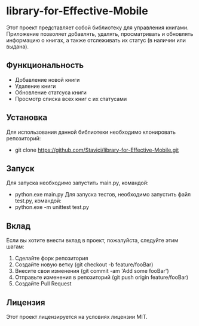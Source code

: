 # library-for-Effective-Mobile
Этот проект представляет собой библиотеку для управления книгами. Приложение позволяет добавлять, удалять, просматривать и обновлять информацию о книгах, а также отслеживать их статус (в наличии или выдана).

## Функциональность
- Добавление новой книги
- Удаление книги
- Обновление статсуса книги
- Просмотр списка всех книг с их статусами

## Установка
Для использования данной библиотеки необходимо клонировать репозиторий:
- git clone https://github.com/Stavici/library-for-Effective-Mobile.git

## Запуск
Для запуска необходимо запустить main.py, командой:
- python.exe main.py
Для запуска тестов, необходимо запустить файл test.py, командой:
- python.exe -m unittest test.py

## Вклад
Если вы хотите внести вклад в проект, пожалуйста, следуйте этим шагам:
1. Сделайте форк репозитория
2. Создайте новую ветку (git checkout -b feature/fooBar)
3. Внесите свои изменения (git commit -am 'Add some fooBar')
4. Отправьте изменения в репозиторий (git push origin feature/fooBar)
5. Создайте Pull Request

## Лицензия
Этот проект лицензируется на условиях лицензии MIT.
